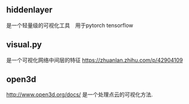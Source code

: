 ## hiddenlayer
是一个轻量级的可视化工具　用于pytorch tensorflow

## visual.py
是一个可视化网络中间层的特征
https://zhuanlan.zhihu.com/p/42904109

## open3d
http://www.open3d.org/docs/
是一个处理点云的可视化方法.





